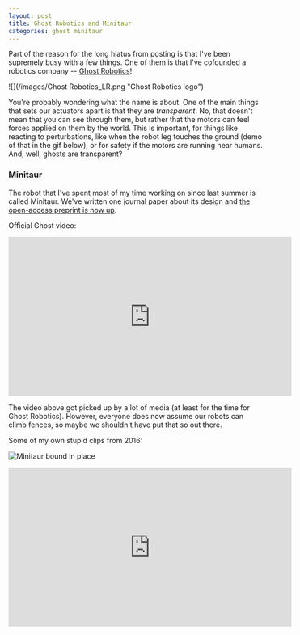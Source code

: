 ```yaml
---
layout: post
title: Ghost Robotics and Minitaur
categories: ghost minitaur
---
```


Part of the reason for the long hiatus from posting is that I've been supremely busy with a few things. One of them is that I've cofounded a robotics company -- [Ghost Robotics](http://www.ghostrobotics.io/)!

![](/images/Ghost Robotics_LR.png "Ghost Robotics logo")

You're probably wondering what the name is about. One of the main things that sets our actuators apart is that they are _transparent_. No, that doesn't mean that you can see through them, but rather that the motors can feel forces applied on them by the world. This is important, for things like reacting to perturbations, like when the robot leg touches the ground (demo of that in the gif below), or for safety if the motors are running near humans. And, well, ghosts are transparent?

### Minitaur

The robot that I've spent most of my time working on since last summer is called Minitaur. We've written one journal paper about its design and [the open-access preprint is now up](http://ieeexplore.ieee.org/stamp/stamp.jsp?arnumber=7403902).

Official Ghost video: 

<iframe width="560" height="315" src="https://www.youtube.com/embed/bnKOeMoibLg" title="YouTube video player" frameborder="0" allow="accelerometer; autoplay; clipboard-write; encrypted-media; gyroscope; picture-in-picture; web-share" allowfullscreen></iframe>

The video above got picked up by a lot of media (at least for the time for Ghost Robotics). However, everyone does now assume our robots can climb fences, so maybe we shouldn't have put that so out there.

Some of my own stupid clips from 2016:

![](/images/background_gif_LR_COMP.gif "Minitaur bound in place")

<iframe width="560" height="315" src="https://www.youtube.com/embed/JwPHx3qY5zQ" title="YouTube video player" frameborder="0" allow="accelerometer; autoplay; clipboard-write; encrypted-media; gyroscope; picture-in-picture; web-share" allowfullscreen></iframe>
